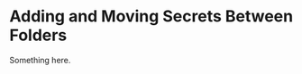 [title]: # (Adding and Moving Secrets Between Folders)
[tags]: # (XXX)
[priority]: # (4152)
# Adding and Moving Secrets Between Folders
Something here.
